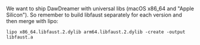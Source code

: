 We want to ship DawDreamer with universal libs (macOS x86_64 and "Apple Silicon").
So remember to build libfaust separately for each version and then merge with lipo:

`lipo x86_64.libfaust.2.dylib arm64.libfaust.2.dylib -create -output libfaust.a`
